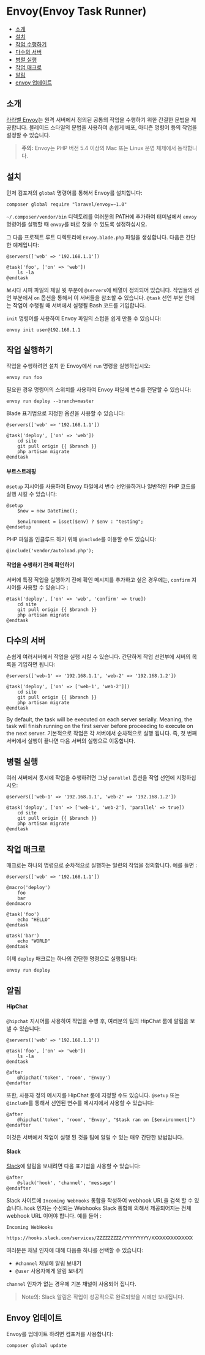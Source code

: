 # Envoy(Envoy Task Runner)

- [소개](#introduction)
- [설치](#envoy-installation)
- [작업 수행하기](#envoy-running-tasks)
- [다수의 서버](#envoy-multiple-servers)
- [병렬 실행](#envoy-parallel-execution)
- [작업 매크로](#envoy-task-macros)
- [알림](#envoy-notifications)
- [envoy 업데이트](#envoy-updating-envoy)

<a name="introduction"></a>
## 소개

[라라벨 Envoy](https://github.com/laravel/envoy)는 원격 서버에서 정의된 공통의 작업을 수행하기 위한 간결한 문법을 제공합니다. 블레이드 스타일의 문법을 사용하여 손쉽게 배포, 아티즌 명령어 등의 작업을 설정할 수 있습니다.

> **주의:** Envoy는 PHP 버전 5.4 이상의 Mac 또는 Linux 운영 체제에서 동작합니다.

<!--chak-comment-Envoy(Envoy Task Runner)-소개-->

<a name="envoy-installation"></a>
## 설치

먼저 컴포저의 `global` 명령어를 통해서 Envoy를 설치합니다:

	composer global require "laravel/envoy=~1.0"

`~/.composer/vendor/bin` 디렉토리를 여러분의 PATH에 추가하여 터미널에서 `envoy` 명령어를 실행할 때 `envoy`를 바로 찾을 수 있도록 설정하십시오.

그 다음 프로젝트 루트 디렉토리에 `Envoy.blade.php` 파일을 생성합니다. 다음은 간단한 예제입니다:

	@servers(['web' => '192.168.1.1'])

	@task('foo', ['on' => 'web'])
		ls -la
	@endtask

보시다 시피 파일의 제일 윗 부분에 `@servers`에 배열이 정의되어 있습니다. 작업들의 선언 부분에서 `on` 옵션을 통해서 이 서버들을 참조할 수 있습니다. `@task` 선언 부분 안에는 작업이 수행될 때 서버에서 실행될 Bash 코드를 기입합니다.

`init` 명령어를 사용하여 Envoy 파일의 스텁을 쉽게 만들 수 있습니다:

	envoy init user@192.168.1.1

<!--chak-comment-Envoy(Envoy Task Runner)-설치-->

<a name="envoy-running-tasks"></a>
## 작업 실행하기

작업을 수행하려면 설치 한 Envoy에서 `run` 명령을 실행하십시오:

	envoy run foo

필요한 경우 명령어의 스위치를 사용하여 Envoy 파일에 변수를 전달할 수 있습니다:

	envoy run deploy --branch=master

Blade 표기법으로 지정한 옵션을 사용할 수 있습니다:

	@servers(['web' => '192.168.1.1'])

	@task('deploy', ['on' => 'web'])
		cd site
		git pull origin {{ $branch }}
		php artisan migrate
	@endtask

#### 부트스트래핑


```@setup``` 지시어를 사용하여 Envoy 파일에서 변수 선언을하거나 일반적인 PHP 코드를 실행 시킬 수 있습니다:

	@setup
		$now = new DateTime();

		$environment = isset($env) ? $env : "testing";
	@endsetup

PHP 파일을 인클루드 하기 위해 ```@include```를 이용할 수도 있습니다:

	@include('vendor/autoload.php');

#### 작업을 수행하기 전에 확인하기

서버에 특정 작업을 실행하기 전에 확인 메시지를 추가하고 싶은 경우에는, `confirm` 지시어를 사용할 수 있습니다 :

	@task('deploy', ['on' => 'web', 'confirm' => true])
		cd site
		git pull origin {{ $branch }}
		php artisan migrate
	@endtask

<!--chak-comment-Envoy(Envoy Task Runner)-작업 실행하기-->

<a name="envoy-multiple-servers"></a>
## 다수의 서버

손쉽게 여러서버에서 작업을 실행 시킬 수 있습니다. 간단하게 작업 선언부에 서버의 목록을 기입하면 됩니다:

	@servers(['web-1' => '192.168.1.1', 'web-2' => '192.168.1.2'])

	@task('deploy', ['on' => ['web-1', 'web-2']])
		cd site
		git pull origin {{ $branch }}
		php artisan migrate
	@endtask

By default, the task will be executed on each server serially. Meaning, the task will finish running on the first server before proceeding to execute on the next server. 기본적으로 작업은 각 서버에서 순차적으로 실행 됩니다. 즉, 첫 번째 서버에서 실행이 끝나면 다음 서버의 실행으로 이동합니다.

<!--chak-comment-Envoy(Envoy Task Runner)-다수의 서버-->

<a name="envoy-parallel-execution"></a>
## 병렬 실행

여러 서버에서 동시에 작업을 수행하려면 그냥 `parallel` 옵션을 작업 선언에 지정하십시오:

	@servers(['web-1' => '192.168.1.1', 'web-2' => '192.168.1.2'])

	@task('deploy', ['on' => ['web-1', 'web-2'], 'parallel' => true])
		cd site
		git pull origin {{ $branch }}
		php artisan migrate
	@endtask

<!--chak-comment-Envoy(Envoy Task Runner)-병렬 실행-->

<a name="envoy-task-macros"></a>
## 작업 매크로

매크로는 하나의 명령으로 순차적으로 실행하는 일련의 작업을 정의합니다. 예를 들면 :

	@servers(['web' => '192.168.1.1'])

	@macro('deploy')
		foo
		bar
	@endmacro

	@task('foo')
		echo "HELLO"
	@endtask

	@task('bar')
		echo "WORLD"
	@endtask

이제 `deploy` 매크로는 하나의 간단한 명령으로 실행됩니다:

	envoy run deploy

<!--chak-comment-Envoy(Envoy Task Runner)-작업 매크로-->

<a name="envoy-notifications"></a>
<a name="envoy-hipchat-notifications"></a>
## 알림

#### HipChat

`@hipchat` 지시어를 사용하여 작업을 수행 후, 여러분의 팀의 HipChat 룸에 알림을 보낼 수 있습니다:

	@servers(['web' => '192.168.1.1'])

	@task('foo', ['on' => 'web'])
		ls -la
	@endtask

	@after
		@hipchat('token', 'room', 'Envoy')
	@endafter

또한, 사용자 정의 메시지를 HipChat 룸에 지정할 수도 있습니다. ```@setup``` 또는 ```@include```를 통해서 선언된 변수를 메시지에서 사용할 수 있습니다:

	@after
		@hipchat('token', 'room', 'Envoy', "$task ran on [$environment]")
	@endafter

이것은 서버에서 작업이 실행 된 것을 팀에 알릴 수 있는 매우 간단한 방법입니다.

#### Slack

[Slack](https://slack.com)에 알림을 보내려면 다음 표기법을 사용할 수 있습니다:

	@after
		@slack('hook', 'channel', 'message')
	@endafter

Slack 사이트에 `Incoming WebHooks` 통합을 작성하여 webhook URL을 검색 할 수 있습니다. `hook` 인자는 수신되는 Webhooks Slack 통합에 의해서 제공되어지는 전체 webhook URL 이어야 합니다. 예를 들어 :

`Incoming WebHooks`

	https://hooks.slack.com/services/ZZZZZZZZZ/YYYYYYYYY/XXXXXXXXXXXXXXX

여러분은 채널 인자에 대해 다음중 하나를 선택할 수 있습니다:

- `#channel` 채널에 알림 보내기
- `@user` 사용자에게 알림 보내기

`channel` 인자가 없는 경우에 기본 채널이 사용되어 집니다.

> Note의: Slack 알림은 작업이 성공적으로 완료되었을 시에만 보내집니다.

<!--chak-comment-Envoy(Envoy Task Runner)-알림-->

<a name="envoy-updating-envoy"></a>
## Envoy 업데이트

Envoy를 업데이트 하려면 컴포저를 사용합니다:

	composer global update

<!--chak-comment-Envoy(Envoy Task Runner)-Envoy 업데이트-->

